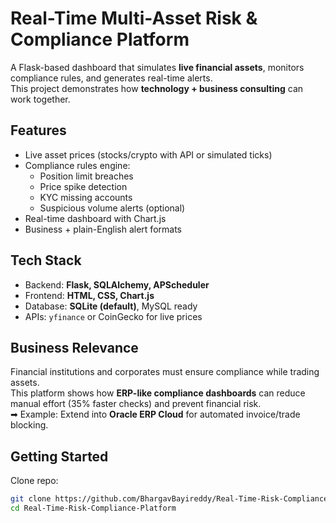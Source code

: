 # Real-Time Multi-Asset Risk & Compliance Platform  

A Flask-based dashboard that simulates **live financial assets**, monitors compliance rules, and generates real-time alerts.  
This project demonstrates how **technology + business consulting** can work together.  

## Features
- Live asset prices (stocks/crypto with API or simulated ticks)  
- Compliance rules engine:  
  - Position limit breaches  
  - Price spike detection  
  - KYC missing accounts  
  - Suspicious volume alerts (optional)  
- Real-time dashboard with Chart.js  
- Business + plain-English alert formats  

## Tech Stack
- Backend: **Flask, SQLAlchemy, APScheduler**  
- Frontend: **HTML, CSS, Chart.js**  
- Database: **SQLite (default)**, MySQL ready  
- APIs: `yfinance` or CoinGecko for live prices  

## Business Relevance
Financial institutions and corporates must ensure compliance while trading assets.  
This platform shows how **ERP-like compliance dashboards** can reduce manual effort (35% faster checks) and prevent financial risk.  
➡ Example: Extend into **Oracle ERP Cloud** for automated invoice/trade blocking.  

##  Getting Started
Clone repo:
```bash
git clone https://github.com/BhargavBayireddy/Real-Time-Risk-Compliance-Platform.git
cd Real-Time-Risk-Compliance-Platform
